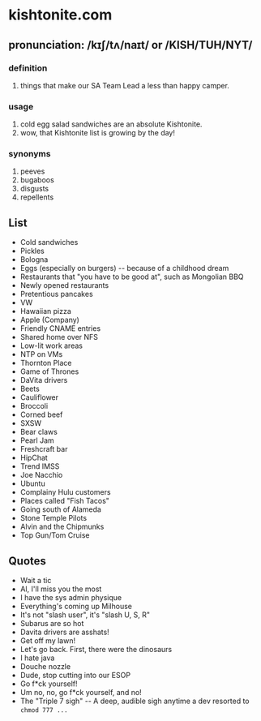 # kishtonite.com

## pronunciation: /kɪʃ/tʌ/naɪt/ or /KISH/TUH/NYT/

### definition
 1. things that make our SA Team Lead a less than happy camper.

### usage
 1. cold egg salad sandwiches are an absolute Kishtonite.
 2. wow, that Kishtonite list is growing by the day!

### synonyms
 1. peeves
 2. bugaboos
 3. disgusts
 4. repellents

## List
* Cold sandwiches
* Pickles
* Bologna
* Eggs (especially on burgers) -- because of a childhood dream
* Restaurants that "you have to be good at", such as Mongolian BBQ
* Newly opened restaurants
* Pretentious pancakes
* VW
* Hawaiian pizza
* Apple (Company)
* Friendly CNAME entries
* Shared home over NFS
* Low-lit work areas
* NTP on VMs
* Thornton Place
* Game of Thrones
* DaVita drivers
* Beets
* Cauliflower
* Broccoli
* Corned beef
* SXSW
* Bear claws
* Pearl Jam
* Freshcraft bar
* HipChat
* Trend IMSS
* Joe Nacchio
* Ubuntu
* Complainy Hulu customers
* Places called "Fish Tacos"
* Going south of Alameda
* Stone Temple Pilots
* Alvin and the Chipmunks
* Top Gun/Tom Cruise

## Quotes
* Wait a tic
* Al, I'll miss you the most
* I have the sys admin physique
* Everything's coming up Milhouse
* It's not "slash user", it's "slash U, S, R"
* Subarus are so hot
* Davita drivers are asshats!
* Get off my lawn!
* Let's go back. First, there were the dinosaurs
* I hate java
* Douche nozzle
* Dude, stop cutting into our ESOP
* Go f\*ck yourself!
* Um no, no, go f\*ck yourself, and no!
* The "Triple 7 sigh" -- A deep, audible sigh anytime a dev resorted to `chmod 777 ...`
